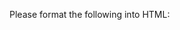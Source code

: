 Please format the following into HTML: 
<div class="yevangelie" id="glava-11" style="display: none;">
<h1>От Матфея, глава 11</h1> 
глава https://azbyka.ru/biblia/?Mt.1&cs
</div>
